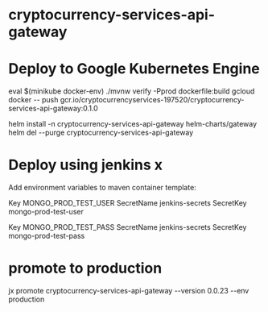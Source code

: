# cryptocurrency-services-api-gateway

# Deploy to Google Kubernetes Engine
eval $(minikube docker-env)
./mvnw verify -Pprod dockerfile:build
gcloud docker -- push gcr.io/cryptocurrencyservices-197520/cryptocurrency-services-api-gateway:0.1.0

helm install -n cryptocurrency-services-api-gateway helm-charts/gateway
helm del --purge cryptocurrency-services-api-gateway


# Deploy using jenkins x

Add environment variables to maven container template:
	
Key	        MONGO_PROD_TEST_USER
SecretName  jenkins-secrets
SecretKey   mongo-prod-test-user

Key	        MONGO_PROD_TEST_PASS
SecretName	jenkins-secrets
SecretKey	mongo-prod-test-pass


# promote to production
jx promote cryptocurrency-services-api-gateway --version 0.0.23 --env production




